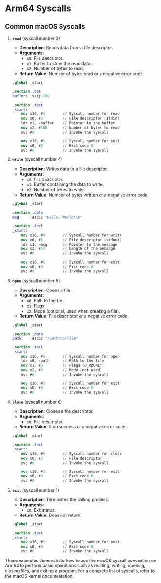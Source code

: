 # Arm64 Syscalls

## Common macOS Syscalls

1. **`read`** (syscall number 3)
    - **Description**: Reads data from a file descriptor.
    - **Arguments**:
        - `x0`: File descriptor.
        - `x1`: Buffer to store the read data.
        - `x2`: Number of bytes to read.
    - **Return Value**: Number of bytes read or a negative error code.

    ```nasm
    .global _start

    .section .bss
    buffer: .skip 100

    .section .text
    _start:
        mov x16, #3        // Syscall number for read
        mov x0, #0         // File descriptor (stdin)
        ldr x1, =buffer    // Pointer to the buffer
        mov x2, #100       // Number of bytes to read
        svc #0             // Invoke the syscall

        mov x16, #1        // Syscall number for exit
        mov x0, #0         // Exit code 0
        svc #0             // Invoke the syscall
    ```

2. **`write`** (syscall number 4)
    - **Description**: Writes data to a file descriptor.
    - **Arguments**:
        - `x0`: File descriptor.
        - `x1`: Buffer containing the data to write.
        - `x2`: Number of bytes to write.
    - **Return Value**: Number of bytes written or a negative error code.

    ```nasm
    .global _start

    .section .data
    msg:    .asciz "Hello, World!\n"

    .section .text
    _start:
        mov x16, #4        // Syscall number for write
        mov x0, #1         // File descriptor (stdout)
        ldr x1, =msg       // Pointer to the message
        mov x2, #14        // Length of the message
        svc #0             // Invoke the syscall

        mov x16, #1        // Syscall number for exit
        mov x0, #0         // Exit code 0
        svc #0             // Invoke the syscall
    ```

3. **`open`** (syscall number 5)
    - **Description**: Opens a file.
    - **Arguments**:
        - `x0`: Path to the file.
        - `x1`: Flags.
        - `x2`: Mode (optional, used when creating a file).
    - **Return Value**: File descriptor or a negative error code.

    ```nasm
    .global _start

    .section .data
    path:   .asciz "/path/to/file"

    .section .text
    _start:
        mov x16, #5        // Syscall number for open
        ldr x0, =path      // Path to the file
        mov x1, #0         // Flags (O_RDONLY)
        mov x2, #0         // Mode (not used)
        svc #0             // Invoke the syscall

        mov x16, #1        // Syscall number for exit
        mov x0, #0         // Exit code 0
        svc #0             // Invoke the syscall
    ```

4. **`close`** (syscall number 6)
    - **Description**: Closes a file descriptor.
    - **Arguments**:
        - `x0`: File descriptor.
    - **Return Value**: 0 on success or a negative error code.

    ```nasm
    .global _start

    .section .text
    _start:
        mov x16, #6        // Syscall number for close
        mov x0, #3         // File descriptor
        svc #0             // Invoke the syscall

        mov x16, #1        // Syscall number for exit
        mov x0, #0         // Exit code 0
        svc #0             // Invoke the syscall
    ```

5. **`exit`** (syscall number 1)
    - **Description**: Terminates the calling process.
    - **Arguments**:
        - `x0`: Exit status.
    - **Return Value**: Does not return.

    ```nasm
    .global _start

    .section .text
    _start:
        mov x16, #1        // Syscall number for exit
        mov x0, #0         // Exit code 0
        svc #0             // Invoke the syscall
    ```

These examples demonstrate how to use the macOS syscall convention on Arm64 to perform basic operations such as reading, writing, opening, closing files, and exiting a program. For a complete list of syscalls, refer to the macOS kernel documentation.